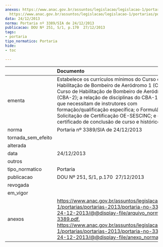 ```yaml
---
anexos: https://www.anac.gov.br/assuntos/legislacao/legislacao-1/portarias/portarias-2013/portaria-no-3389-sia-de-24-12-2013/@@display-file/arquivo_norma/PA2013-3389.pdf,
  https://www.anac.gov.br/assuntos/legislacao/legislacao-1/portarias/portarias-2013/portaria-no-3389-sia-de-24-12-2013/@@display-file/anexo_norma/anexos.zip
data: 24/12/2013
norma: Portaria nº 3389/SIA de 24/12/2013
publicacao: DOU Nº 251, S/1, p.170  27/12/2013
tags:
- portaria
tipo_normatico: Portaria
hide: 
- toc 
 
---
```


|                    | Documento                                                                                                                                                                                                                                                                                                                                                                                             |
|:-------------------|:------------------------------------------------------------------------------------------------------------------------------------------------------------------------------------------------------------------------------------------------------------------------------------------------------------------------------------------------------------------------------------------------------|
| ementa             | Estabelece os currículos mínimos do Curso de Habilitação de Bombeiro de Aeródromo 1 (CBA-1), e do Curso de Habilitação de Bombeiro de Aeródromo 2 (CBA-2); a relação de disciplinas do CBA-1 e CBA-2 que necessitam de instrutores com formação/qualificação específica; o Formulário de Solicitação de Certificação OE-SESCINC; e o modelo de certificado de conclusão de curso e histórico escolar. |
| norma              | Portaria nº 3389/SIA de 24/12/2013                                                                                                                                                                                                                                                                                                                                                                    |
| tornada_sem_efeito |                                                                                                                                                                                                                                                                                                                                                                                                       |
| alterada           |                                                                                                                                                                                                                                                                                                                                                                                                       |
| data               | 24/12/2013                                                                                                                                                                                                                                                                                                                                                                                            |
| outros             |                                                                                                                                                                                                                                                                                                                                                                                                       |
| tipo_normatico     | Portaria                                                                                                                                                                                                                                                                                                                                                                                              |
| publicacao         | DOU Nº 251, S/1, p.170  27/12/2013                                                                                                                                                                                                                                                                                                                                                                    |
| revogada           |                                                                                                                                                                                                                                                                                                                                                                                                       |
| em_vigor           |                                                                                                                                                                                                                                                                                                                                                                                                       |
| anexos             | https://www.anac.gov.br/assuntos/legislacao/legislacao-1/portarias/portarias-2013/portaria-no-3389-sia-de-24-12-2013/@@display-file/arquivo_norma/PA2013-3389.pdf, https://www.anac.gov.br/assuntos/legislacao/legislacao-1/portarias/portarias-2013/portaria-no-3389-sia-de-24-12-2013/@@display-file/anexo_norma/anexos.zip                                                                         |